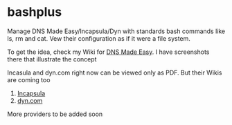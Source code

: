 # bashplus
Manage DNS Made Easy/Incapsula/Dyn with standards bash commands like ls, rm and cat. Vew their configuration as if it were a file system.

To get the idea, check my Wiki for [DNS Made Easy](https://github.com/monstruooo/bashplus/wiki/BashPlus-for-DNS-Made-Easy). 
I have screenshots there that illustrate the concept

Incasula and dyn.com right now can be viewed only as PDF. But their Wikis are coming too
1. [Incapsula](https://github.com/monstruooo/bashplus/blob/master/BashPlus_Incapsula_Extension_Walkthrough.pdf)
1. [dyn.com](https://github.com/monstruooo/bashplus/blob/master/DynDNSWalkthrough.pdf)

More providers to be added soon



